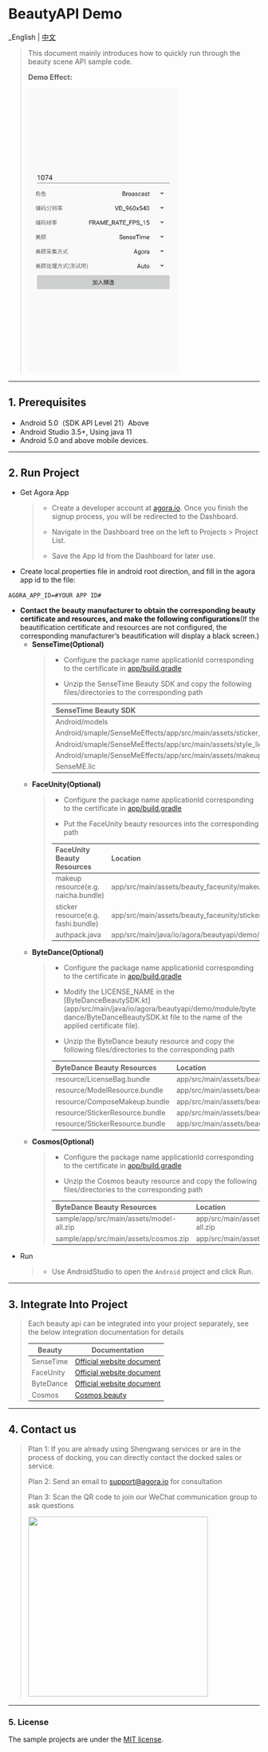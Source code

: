 # BeautyAPI Demo

_English | [中文](README.zh.md)

> This document mainly introduces how to quickly run through the beauty scene API sample code.
> 
> **Demo Effect:**
>
> <img src="imgs/app_page_launch.png" width="300" />
---

## 1. Prerequisites

- Android 5.0（SDK API Level 21）Above
- Android Studio 3.5+, Using java 11
- Android 5.0 and above mobile devices.

---

## 2. Run Project
- Get Agora App
   > - Create a developer account at [agora.io](https://www.agora.io/en/). Once you finish the signup process, you will be redirected to the Dashboard.
   >
   > - Navigate in the Dashboard tree on the left to Projects > Project List.
   > 
   > - Save the App Id from the Dashboard for later use.

- Create local.properties file in android root direction, and fill in the agora app id to the file:

```xml
AGORA_APP_ID=#YOUR APP ID#
```

- **Contact the beauty manufacturer to obtain the corresponding beauty certificate and resources, and make the following configurations**(If the beautification certificate and resources are not configured, the corresponding manufacturer’s beautification will display a black screen.)
   - **SenseTime(Optional)**
      > - Configure the package name applicationId corresponding to the certificate in [app/build.gradle](app/build.gradle)
      >
      > - Unzip the SenseTime Beauty SDK and copy the following files/directories to the corresponding path
      >
      > | SenseTime Beauty SDK                                                 | Location                                                 |
      > |----------------------------------------------------------------------|----------------------------------------------------------|
      > | Android/models                                                       | app/src/main/assets/beauty_sensetime/models              |
      > | Android/smaple/SenseMeEffects/app/src/main/assets/sticker_face_shape | app/src/main/assets/beauty_sensetime/sticker_face_shape  |
      > | Android/smaple/SenseMeEffects/app/src/main/assets/style_lightly      | app/src/main/assets/beauty_sensetime/style_lightly       |
      > | Android/smaple/SenseMeEffects/app/src/main/assets/makeup_lip         | app/src/main/assets/beauty_sensetime/makeup_lip          |
      > | SenseME.lic                                                          | app/src/main/assets/beauty_sensetime/license/SenseME.lic |
   - **FaceUnity(Optional)**
      > - Configure the package name applicationId corresponding to the certificate in [app/build.gradle](app/build.gradle)
      > 
      > - Put the FaceUnity beauty resources into the corresponding path
      >
      > | FaceUnity Beauty Resources          | Location                                                                  |
      > |-------------------------------------|---------------------------------------------------------------------------|
      > | makeup resource(e.g. naicha.bundle) | app/src/main/assets/beauty_faceunity/makeup                               |
      > | sticker resource(e.g. fashi.bundle) | app/src/main/assets/beauty_faceunity/sticker                              |
      > | authpack.java                       | app/src/main/java/io/agora/beautyapi/demo/module/faceunity/authpack.java  |
   - **ByteDance(Optional)**
      > - Configure the package name applicationId corresponding to the certificate in [app/build.gradle](app/build.gradle)
      >
      > - Modify the LICENSE_NAME in the [ByteDanceBeautySDK.kt](app/src/main/java/io/agora/beautyapi/demo/module/bytedance/ByteDanceBeautySDK.kt file to the name of the applied certificate file).
      >
      > - Unzip the ByteDance beauty resource and copy the following files/directories to the corresponding path
      >
      > | ByteDance Beauty Resources      | Location                             |
      > |---------------------------------|--------------------------------------|
      > | resource/LicenseBag.bundle      | app/src/main/assets/beauty_bytedance |
      > | resource/ModelResource.bundle   | app/src/main/assets/beauty_bytedance |
      > | resource/ComposeMakeup.bundle   | app/src/main/assets/beauty_bytedance |
      > | resource/StickerResource.bundle | app/src/main/assets/beauty_bytedance |
      > | resource/StickerResource.bundle | app/src/main/assets/beauty_bytedance |
   - **Cosmos(Optional)**
      > - Configure the package name applicationId corresponding to the certificate in [app/build.gradle](app/build.gradle)
      >
      > - Unzip the Cosmos beauty resource and copy the following files/directories to the corresponding path
      >
      > | ByteDance Beauty Resources                | Location                                         |
      > |-------------------------------------------|--------------------------------------------------|
      > | sample/app/src/main/assets/model-all.zip  | app/src/main/assets/beauty_cosmos/model-all.zip  |
      > | sample/app/src/main/assets/cosmos.zip     | app/src/main/assets/beauty_cosmos/cosmos.zip     |
- Run
   > - Use AndroidStudio to open the `Android` project and click Run.

---

## 3. Integrate Into Project

> Each beauty api can be integrated into your project separately, see the below integration documentation for details
> 
> | Beauty    | Documentation                                                                                                           |
> |-------------------------------------------------------------------------------------------------------------------------| ------------------------------------------------------------ |
> | SenseTime | [Official website document](https://doc.shengwang.cn/doc/showroom/android/advanced-features/beauty/sensetime/integrate) |
> | FaceUnity | [Official website document](https://doc.shengwang.cn/doc/showroom/android/advanced-features/beauty/faceunity/integrate) |
> | ByteDance | [Official website document](https://doc.shengwang.cn/doc/showroom/android/advanced-features/beauty/bytedance/integrate) |
> | Cosmos    | [Cosmos beauty](./lib_cosmos/README.zh.md)                                                                              |

---

## 4. Contact us

> Plan 1: If you are already using Shengwang services or are in the process of docking, you can directly contact the docked sales or service.
>
> Plan 2: Send an email to [support@agora.io](mailto:support@agora.io) for consultation
>
> Plan 3: Scan the QR code to join our WeChat communication group to ask questions
>
> <img src="https://download.agora.io/demo/release/SDHY_QA.jpg" width="360" height="360">
---

### 5. License

The sample projects are under the [MIT license](../LICENSE).

